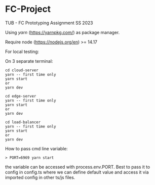 # FC-Project

 TUB - FC Prototyping Assignment SS 2023

Using *yarn* (https://yarnpkg.com/) as package manager.

Require node (https://nodejs.org/en) >= 14.17

For local testing:

On 3 separate terminal:

```
cd cloud-server
yarn -- first time only
yarn start
or 
yarn dev 
```

```
cd edge-server
yarn -- first time only
yarn start
or 
yarn dev 
```

```
cd load-balancer
yarn -- first time only
yarn start
or 
yarn dev 
```

How to pass cmd line variable:

```
> PORT=6969 yarn start
```

the variable can be accessed with process.env.PORT. Best to pass it to config in config.ts where we can define default value and access it via imported config in other ts/js files.
